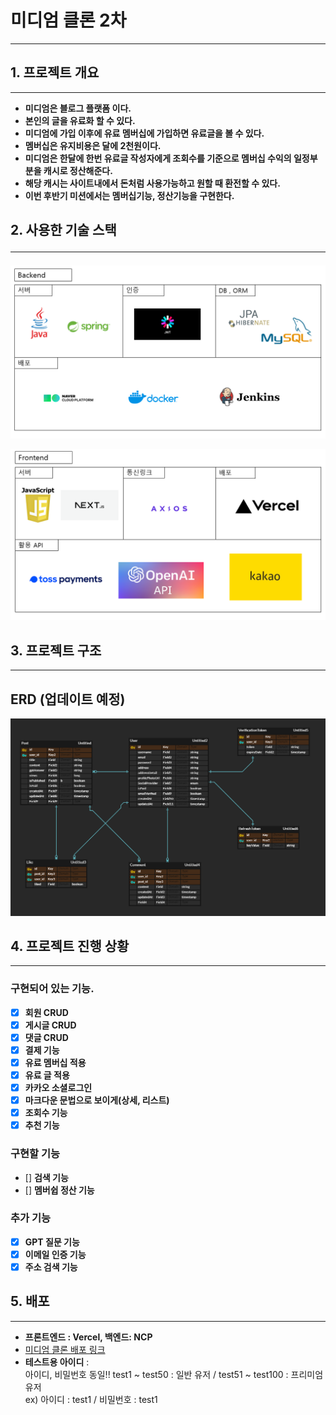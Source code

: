 # 미디엄 클론 2차

<hr>

## 1. 프로젝트 개요

<hr>

* **미디엄은 블로그 플랫폼 이다.**
* **본인의 글을 유료화 할 수 있다.**
* **미디엄에 가입 이후에 유료 멤버십에 가입하면 유료글을 볼 수 있다.**
* **멤버십은 유지비용은 달에 2천원이다.**
* **미디엄은 한달에 한번 유료글 작성자에게 조회수를 기준으로 멤버십 수익의 일정부분을 캐시로 정산해준다.**
* **해당 캐시는 사이트내에서 돈처럼 사용가능하고 원할 때 환전할 수 있다.**
* **이번 후반기 미션에서는 멤버십기능, 정산기능을 구현한다.**

## 2. 사용한 기술 스택<hr>

![img_1.png](백엔드_기술스택.png)

![img_2.png](프론트_기술스택.png)


## 3. 프로젝트 구조

<hr>

## ERD (업데이트 예정)

![img_3.png](ERD.png)

## 4. 프로젝트 진행 상황


<hr>


### 구현되어 있는 기능.

- [x] **회원 CRUD**
- [x] **게시글 CRUD**
- [x] **댓글 CRUD**
- [x] **결제 기능**
- [x] **유료 멤버십 적용**
- [x] **유료 글 적용**
- [x] **카카오 소셜로그인**
- [x] **마크다운 문법으로 보이게(상세, 리스트)**
- [x] **조회수 기능**
- [x] **추천 기능**

### 구현할 기능

- [] **검색 기능**
- [] **멤버쉽 정산 기능**

### 추가 기능

- [x] **GPT 질문 기능**
- [x] **이메일 인증 기능**
- [x] **주소 검색 기능**

## 5. 배포
<hr>

- **프론트엔드 : Vercel, 백엔드: NCP**</br>
- [미디엄 클론 배포 링크](https://www.lionshop.me)
- **테스트용 아이디** : <br>
아이디, 비밀번호 동일!! test1 ~ test50 : 일반 유저 / test51 ~ test100 : 프리미엄 유저<br>
ex) 아이디 : test1 / 비밀번호 : test1